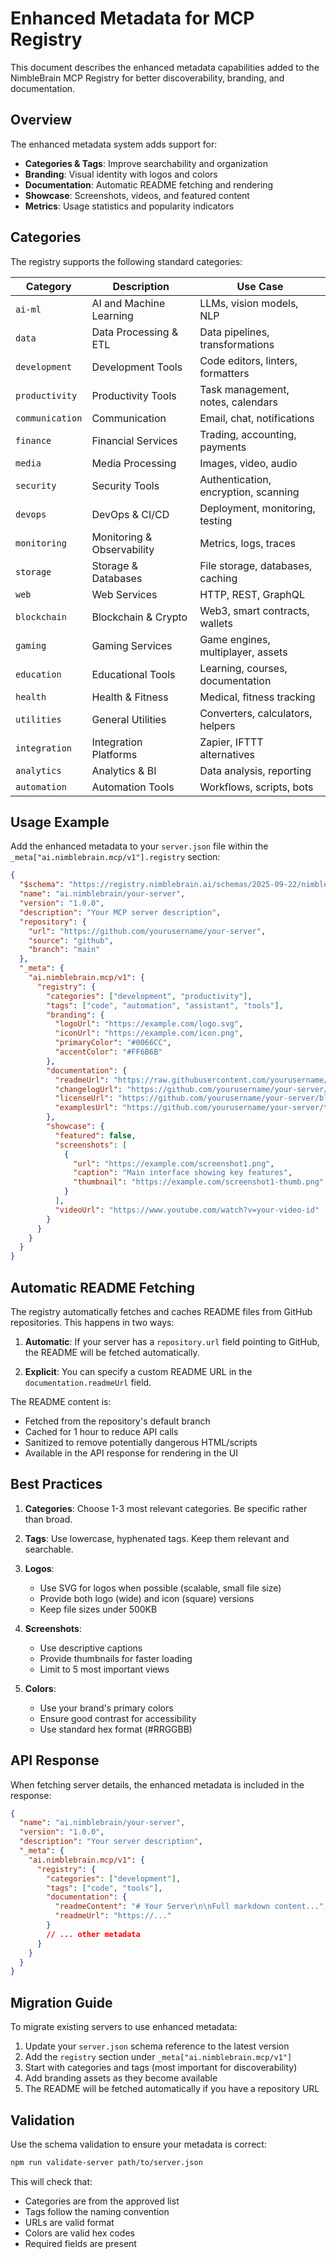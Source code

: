 # Enhanced Metadata for MCP Registry

This document describes the enhanced metadata capabilities added to the NimbleBrain MCP Registry for better discoverability, branding, and documentation.

## Overview

The enhanced metadata system adds support for:
- **Categories & Tags**: Improve searchability and organization
- **Branding**: Visual identity with logos and colors
- **Documentation**: Automatic README fetching and rendering
- **Showcase**: Screenshots, videos, and featured content
- **Metrics**: Usage statistics and popularity indicators

## Categories

The registry supports the following standard categories:

| Category | Description | Use Case |
|----------|-------------|----------|
| `ai-ml` | AI and Machine Learning | LLMs, vision models, NLP |
| `data` | Data Processing & ETL | Data pipelines, transformations |
| `development` | Development Tools | Code editors, linters, formatters |
| `productivity` | Productivity Tools | Task management, notes, calendars |
| `communication` | Communication | Email, chat, notifications |
| `finance` | Financial Services | Trading, accounting, payments |
| `media` | Media Processing | Images, video, audio |
| `security` | Security Tools | Authentication, encryption, scanning |
| `devops` | DevOps & CI/CD | Deployment, monitoring, testing |
| `monitoring` | Monitoring & Observability | Metrics, logs, traces |
| `storage` | Storage & Databases | File storage, databases, caching |
| `web` | Web Services | HTTP, REST, GraphQL |
| `blockchain` | Blockchain & Crypto | Web3, smart contracts, wallets |
| `gaming` | Gaming Services | Game engines, multiplayer, assets |
| `education` | Educational Tools | Learning, courses, documentation |
| `health` | Health & Fitness | Medical, fitness tracking |
| `utilities` | General Utilities | Converters, calculators, helpers |
| `integration` | Integration Platforms | Zapier, IFTTT alternatives |
| `analytics` | Analytics & BI | Data analysis, reporting |
| `automation` | Automation Tools | Workflows, scripts, bots |

## Usage Example

Add the enhanced metadata to your `server.json` file within the `_meta["ai.nimblebrain.mcp/v1"].registry` section:

```json
{
  "$schema": "https://registry.nimblebrain.ai/schemas/2025-09-22/nimblebrain-server.schema.json",
  "name": "ai.nimblebrain/your-server",
  "version": "1.0.0",
  "description": "Your MCP server description",
  "repository": {
    "url": "https://github.com/yourusername/your-server",
    "source": "github",
    "branch": "main"
  },
  "_meta": {
    "ai.nimblebrain.mcp/v1": {
      "registry": {
        "categories": ["development", "productivity"],
        "tags": ["code", "automation", "assistant", "tools"],
        "branding": {
          "logoUrl": "https://example.com/logo.svg",
          "iconUrl": "https://example.com/icon.png",
          "primaryColor": "#0066CC",
          "accentColor": "#FF6B6B"
        },
        "documentation": {
          "readmeUrl": "https://raw.githubusercontent.com/yourusername/your-server/main/README.md",
          "changelogUrl": "https://github.com/yourusername/your-server/blob/main/CHANGELOG.md",
          "licenseUrl": "https://github.com/yourusername/your-server/blob/main/LICENSE",
          "examplesUrl": "https://github.com/yourusername/your-server/tree/main/examples"
        },
        "showcase": {
          "featured": false,
          "screenshots": [
            {
              "url": "https://example.com/screenshot1.png",
              "caption": "Main interface showing key features",
              "thumbnail": "https://example.com/screenshot1-thumb.png"
            }
          ],
          "videoUrl": "https://www.youtube.com/watch?v=your-video-id"
        }
      }
    }
  }
}
```

## Automatic README Fetching

The registry automatically fetches and caches README files from GitHub repositories. This happens in two ways:

1. **Automatic**: If your server has a `repository.url` field pointing to GitHub, the README will be fetched automatically.

2. **Explicit**: You can specify a custom README URL in the `documentation.readmeUrl` field.

The README content is:
- Fetched from the repository's default branch
- Cached for 1 hour to reduce API calls
- Sanitized to remove potentially dangerous HTML/scripts
- Available in the API response for rendering in the UI

## Best Practices

1. **Categories**: Choose 1-3 most relevant categories. Be specific rather than broad.

2. **Tags**: Use lowercase, hyphenated tags. Keep them relevant and searchable.

3. **Logos**:
   - Use SVG for logos when possible (scalable, small file size)
   - Provide both logo (wide) and icon (square) versions
   - Keep file sizes under 500KB

4. **Screenshots**:
   - Use descriptive captions
   - Provide thumbnails for faster loading
   - Limit to 5 most important views

5. **Colors**:
   - Use your brand's primary colors
   - Ensure good contrast for accessibility
   - Use standard hex format (#RRGGBB)

## API Response

When fetching server details, the enhanced metadata is included in the response:

```json
{
  "name": "ai.nimblebrain/your-server",
  "version": "1.0.0",
  "description": "Your server description",
  "_meta": {
    "ai.nimblebrain.mcp/v1": {
      "registry": {
        "categories": ["development"],
        "tags": ["code", "tools"],
        "documentation": {
          "readmeContent": "# Your Server\n\nFull markdown content...",
          "readmeUrl": "https://..."
        }
        // ... other metadata
      }
    }
  }
}
```

## Migration Guide

To migrate existing servers to use enhanced metadata:

1. Update your `server.json` schema reference to the latest version
2. Add the `registry` section under `_meta["ai.nimblebrain.mcp/v1"]`
3. Start with categories and tags (most important for discoverability)
4. Add branding assets as they become available
5. The README will be fetched automatically if you have a repository URL

## Validation

Use the schema validation to ensure your metadata is correct:

```bash
npm run validate-server path/to/server.json
```

This will check that:
- Categories are from the approved list
- Tags follow the naming convention
- URLs are valid format
- Colors are valid hex codes
- Required fields are present